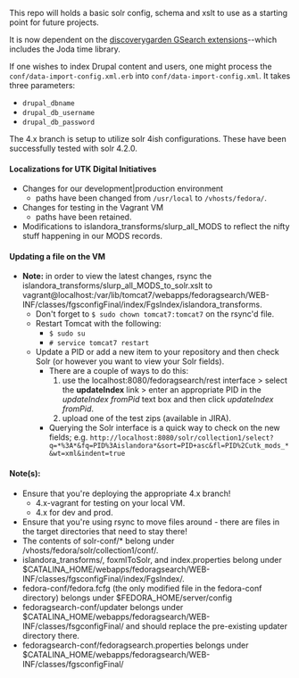 This repo will holds a basic solr config, schema and xslt to use as a starting point for future projects.

It is now dependent on the [discoverygarden GSearch extensions](https://github.com/discoverygarden/dgi_gsearch_extensions)--which includes the Joda time library.

If one wishes to index Drupal content and users, one might process the `conf/data-import-config.xml.erb` into `conf/data-import-config.xml`. It takes three parameters:
* `drupal_dbname`
* `drupal_db_username`
* `drupal_db_password`

The 4.x branch is setup to utilize solr 4ish configurations. These have been successfully tested with solr 4.2.0. 

#### Localizations for UTK Digital Initiatives
* Changes for our development|production environment
	* paths have been changed from `/usr/local` to `/vhosts/fedora/`.
* Changes for testing in the Vagrant VM
	* paths have been retained.
* Modifications to islandora_transforms/slurp_all_MODS to reflect the nifty stuff happening in our MODS records.

#### Updating a file on the VM
* __Note:__ in order to view the latest changes, rsync the islandora_transforms/slurp_all_MODS_to_solr.xslt to vagrant@localhost:/var/lib/tomcat7/webapps/fedoragsearch/WEB-INF/classes/fgsconfigFinal/index/FgsIndex/islandora_transforms.
	* Don't forget to `$ sudo chown tomcat7:tomcat7` on the rsync'd file.
	* Restart Tomcat with the following:
		* `$ sudo su`
		* `# service tomcat7 restart`
	* Update a PID or add a new item to your repository and then check Solr (or however you want to view your Solr fields).
		* There are a couple of ways to do this:
			1) use the localhost:8080/fedoragsearch/rest interface > select the __updateIndex__ link > enter an appropriate PID in the _updateIndex fromPid_ text box and then click _updateIndex fromPid_.
			2) upload one of the test zips (available in JIRA).
		* Querying the Solr interface is a quick way to check on the new fields; e.g. `http://localhost:8080/solr/collection1/select?q=*%3A*&fq=PID%3Aislandora*&sort=PID+asc&fl=PID%2Cutk_mods_*&wt=xml&indent=true`

#### Note(s):
* Ensure that you're deploying the appropriate 4.x branch!
	* 4.x-vagrant for testing on your local VM.
	* 4.x for dev and prod.
* Ensure that you're using rsync to move files around - there are files in the target directories that need to stay there!
* The contents of solr-conf/* belong under /vhosts/fedora/solr/collection1/conf/.
* islandora_transforms/, foxmlToSolr, and index.properties belong under $CATALINA_HOME/webapps/fedoragsearch/WEB-INF/classes/fgsconfigFinal/index/FgsIndex/.
* fedora-conf/fedora.fcfg (the only modified file in the fedora-conf directory) belongs under $FEDORA_HOME/server/config
* fedoragsearch-conf/updater belongs under $CATALINA_HOME/webapps/fedoragsearch/WEB-INF/classes/fsgconfigFinal/ and should replace the pre-existing updater directory there.
* fedoragsearch-conf/fedoragsearch.properties belongs under $CATALINA_HOME/webapps/fedoragsearch/WEB-INF/classes/fgsconfigFinal/
